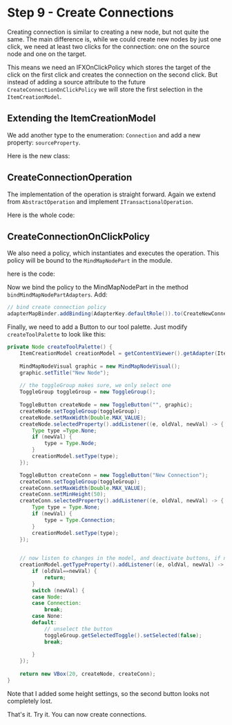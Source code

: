 # Step 9 - Create Connections

Creating connection is similar to creating a new node, but not quite the same. The main difference is, while we could create new nodes by just one click, we need at least two clicks for the connection: one on the source node and one on the target.

This means we need an IFXOnClickPolicy which stores the target of the click on the first click and creates the connection on the second click. But instead of adding a source attribute to the future `CreateConnectionOnClickPolicy` we will store the first selection in the `ItemCreationModel`.

## Extending the ItemCreationModel

We add another type to the enumeration: `Connection` and add a new property: `sourceProperty`.

Here is the new class:

<script src="http://gist-it.appspot.com/http://github.com/hannesN/gef-mindmap-tutorial/blob/step9_create_connections/com.itemis.gef.tutorial.mindmap/src/com/itemis/gef/tutorial/mindmap/models/ItemCreationModel.java"></script>

## CreateConnectionOperation

The implementation of the operation is straight forward. Again we extend from `AbstractOperation` and implement `ITransactionalOperation`.

Here is the whole code:

<script src="http://gist-it.appspot.com/http://github.com/hannesN/gef-mindmap-tutorial/blob/step9_create_connections/com.itemis.gef.tutorial.mindmap/src/com/itemis/gef/tutorial/mindmap/operations/CreateConnectionOperation.java"></script>

## CreateConnectionOnClickPolicy

We also need a policy, which instantiates and executes the operation. This policy will be bound to the `MindMapNodePart` in the module.

here is the code:

<script src="http://gist-it.appspot.com/http://github.com/hannesN/gef-mindmap-tutorial/blob/step9_create_connections/com.itemis.gef.tutorial.mindmap/src/com/itemis/gef/tutorial/mindmap/policies/CreateNewNodeOnClickPolicy.java"></script>

Now we bind the policy to the MindMapNodePart in the method `bindMindMapNodePartAdapters`.
Add:
	
```java
// bind create connection policy
adapterMapBinder.addBinding(AdapterKey.defaultRole()).to(CreateNewConnectiononClickPolicy.class);
```
	
Finally, we need to add a Button to our tool palette. Just modify `createToolPalette` to look like this:

```java
private Node createToolPalette() {
	ItemCreationModel creationModel = getContentViewer().getAdapter(ItemCreationModel.class);
		
	MindMapNodeVisual graphic = new MindMapNodeVisual();
	graphic.setTitle("New Node");
	
	// the toggleGroup makes sure, we only select one 
	ToggleGroup toggleGroup = new ToggleGroup();
	
	ToggleButton createNode = new ToggleButton("", graphic);
	createNode.setToggleGroup(toggleGroup);
	createNode.setMaxWidth(Double.MAX_VALUE);
	createNode.selectedProperty().addListener((e, oldVal, newVal) -> {
		Type type =Type.None;
		if (newVal) {
			type = Type.Node;
		}
		creationModel.setType(type);
	});

	ToggleButton createConn = new ToggleButton("New Connection");
	createConn.setToggleGroup(toggleGroup);
	createConn.setMaxWidth(Double.MAX_VALUE);
	createConn.setMinHeight(50);
	createConn.selectedProperty().addListener((e, oldVal, newVal) -> {
		Type type = Type.None;
		if (newVal) {
			type = Type.Connection;
		}
		creationModel.setType(type);
	});

	
	// now listen to changes in the model, and deactivate buttons, if necessary
	creationModel.getTypeProperty().addListener((e, oldVal, newVal) -> {
		if (oldVal==newVal) {
			return;
		}
		switch (newVal) {
		case Node:
		case Connection:
			break;
		case None:
		default:
			// unselect the button
			toggleGroup.getSelectedToggle().setSelected(false);
			break;
		
		}
	});
	
	return new VBox(20, createNode, createConn);
}
```
	
Note that I added some height settings, so the second button looks not completely lost.

That's it. Try it. You can now create connections. 